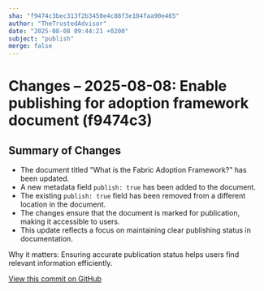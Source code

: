 ```yaml
---
sha: "f9474c3bec313f2b3450e4c88f3e104faa90e465"
author: "TheTrustedAdvisor"
date: "2025-08-08 09:44:21 +0200"
subject: "publish"
merge: false
---
```


# Changes – 2025-08-08: Enable publishing for adoption framework document (f9474c3)

## Summary of Changes

- The document titled "What is the Fabric Adoption Framework?" has been updated.
- A new metadata field `publish: true` has been added to the document.
- The existing `publish: true` field has been removed from a different location in the document.
- The changes ensure that the document is marked for publication, making it accessible to users.
- This update reflects a focus on maintaining clear publishing status in documentation.

Why it matters: Ensuring accurate publication status helps users find relevant information efficiently.

[View this commit on GitHub](https://github.com/TheTrustedAdvisor/FabricAdoptionFramework/commit/f9474c3bec313f2b3450e4c88f3e104faa90e465)
